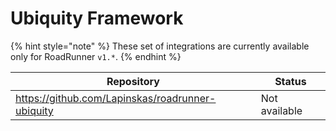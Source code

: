 # Ubiquity Framework

{% hint style="note" %}
These set of integrations are currently available only for RoadRunner `v1.*`.
{% endhint %}

| Repository                                       | Status        |
|--------------------------------------------------|---------------|
| https://github.com/Lapinskas/roadrunner-ubiquity | Not available |
